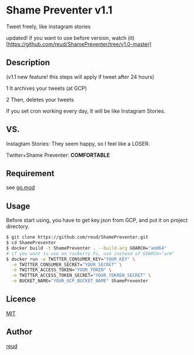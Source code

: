 Shame Preventer v1.1
====

Tweet freely, like instagram stories

updated! if you want to use before version, watch (it)[https://github.com/reud/ShamePreventer/tree/v1.0-master]

## Description

(v1.1 new feature! this steps will apply if tweet after 24 hours)

1 It archives your tweets (at GCP)

2 Then, deletes your tweets

If you set cron working every day, It will be like Instagram Stories.

## VS. 

Instagtam Stories: They seem happy, so I feel like a LOSER.

Twitter+Shame Preventer: **COMFORTABLE**

## Requirement

see [go.mod](https://github.com/reud/ShamePreventer/blob/master/go.mod)
## Usage

Before start using, you have to get key.json from GCP, and put it on project directory.

```bash
$ git clone https://github.com/reud/ShamePreventer.git
$ cd ShamePreventer
$ docker build -t ShamePreventer . --build-arg GOARCH="amd64" 
# if you want to use on rasberry Pi, use instead of GOARCH="arm"
$ docker run -e TWITTER_CONSUMER_KEY="YOUR_KEY" \
  -e TWITTER_CONSUMER_SECRET="YOUR_SECRET" \
  -e TWITTER_ACCESS_TOKEN="YOUR_TOKEN" \
  -e TWITTER_ACCESS_TOKEN_SECRET="YOUR_TOKREN_SECRET" \
  -e BUCKET_NAME="YOUR_GCP_BUCKET_NAME" ShamePreventer
```


## Licence

[MIT](https://github.com/reud/MIT_LICENSE/blob/master/README.md)

## Author

[reud](https://github.com/reud)